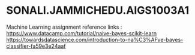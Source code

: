 # SONALI.JAMMICHEDU.AIGS1003A1
Machine Learning assignment
reference links : 
https://www.datacamp.com/tutorial/naive-bayes-scikit-learn
https://towardsdatascience.com/introduction-to-na%C3%AFve-bayes-classifier-fa59e3e24aaf
